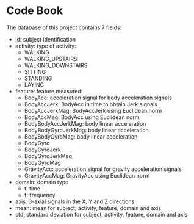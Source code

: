 # Code Book

The database of this project contains 7 fields:
* id: subject identification 
* activity: type of activity: 
  + WALKING
  + WALKING_UPSTAIRS
  + WALKING_DOWNSTAIRS
  + SITTING
  + STANDING
  + LAYING
* feature: feature measured:
  + BodyAcc: acceleration signal for body acceleration signals
  + BodyAccJerk: BodyAcc in time to obtain Jerk signals
  + BodyAccJerkMag: BodyAccJerk using Euclidean norm
  + BodyAccMag: BodyAcc using Euclidean norm
  + BodyBodyAccJerkMag: body linear acceleration
  + BodyBodyGyroJerkMag: body linear acceleration
  + BodyBodyGyroMag: body linear acceleration
  + BodyGyro
  + BodyGyroJerk
  + BodyGyroJerkMag
  + BodyGyroMag
  + GravityAcc: acceleration signal for gravity acceleration signals
  + GravityAccMag: GravityAcc using Euclidean norm
* domain: domain type
  + t: time 
  + f: frequency
* axis: 3-axial signals in the X, Y and Z directions
* mean: mean for subject, activity, feature, domain and axis
* std: standard deviation for subject, activity, feature, domain and axis
